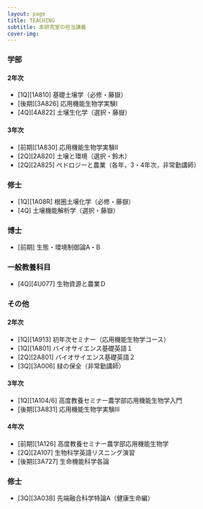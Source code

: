 ```yaml
---
layout: page
title: TEACHING
subtitle: 本研究室の担当講義
cover-img: 
---
```

### 学部
#### 2年次
* [1Q][1A810] 基礎土壌学（必修・藤嶽）
* [後期][3A826] 応用機能生物学実験Ⅰ
* [4Q][4A822] 土壌生化学（選択・藤嶽）

#### 3年次
* [前期][1A830] 応用機能生物学実験II
* [2Q][2A820] 土壌と環境（選択・鈴木）
* [2Q][2A825] ペドロジーと農業（各年，3・4年次，非常勤講師）

### 修士
* [1Q][1A08R] 根圏土壌化学（必修・藤嶽）
* [4Q] 土壌機能解析学（選択・藤嶽）

### 博士
* [前期] 生態・環境制御論A・B

### 一般教養科目
* [4Q][4U077] 生物資源と農業Ｄ

### その他
#### 2年次
* [1Q][1A913] 初年次セミナー（応用機能生物学コース）
* [1Q][1A801] バイオサイエンス基礎英語１
* [2Q][2A801] バイオサイエンス基礎英語２
* [3Q][3A006] 緑の保全（非常勤講師）

#### 3年次
* [1Q][1A104/6] 高度教養セミナー農学部応用機能生物学入門
* [後期][3A831] 応用機能生物学実験III

#### 4年次
* [前期][1A126] 高度教養セミナー農学部応用機能生物学
* [2Q][2A107] 生物科学英語リスニング演習
* [後期][3A727] 生命機能科学各論

### 修士
* [3Q][3A03B] 先端融合科学特論A（健康生命編）
